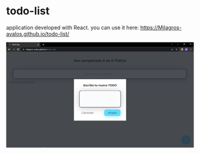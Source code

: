 # todo-list

application developed with React.
you can use it here: https://Milagros-avalos.github.io/todo-list/

![](https://github.com/Milagros-avalos/todo-list/blob/e28dd06ca49cfd3b144ad922b197e4a385de3561/Captura%20de%20pantalla%20(3).png)
